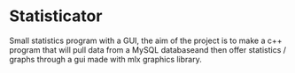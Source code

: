 # Statisticator
Small statistics program with a GUI, the aim of the project is to make a c++ program that will pull data from a MySQL databaseand then offer statistics / graphs through a gui made with mlx graphics library.
